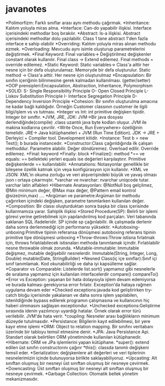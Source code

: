 # javanotes
*Polimorfizm: Farklı sınıflar arası aynı methodu çağırmak.
*Inheritance: Kalıtım yoluyla miras alma.
*Interface: Can-do yapabilir ilişkisi. Interface içerisindeki methodlar boş bırakılır.
*Abstract: Is-a ilişkisi. Abstract içerisindeki methodlar dolu yazılabilir.
Class 1 tane abstract 1'den fazla ınterface e sahip olabilir
*Overriding: Kalıtım yoluyla miras alınan methodu ezmek.
*Overloading: Mevcudu aynı isimle oluşturup parametrelerini değiştirmek. 
*Final Keyword: Final variables-> Değiştirilmez değişkenler constant olarak kullanılır. Final class -> Extend edilemez. Final methods = override edilemez.
*Static Keyword: Static variables-> Class'a aittir her nesne için bir defa oluşturulamaz. Memoryde bir defa oluşturulur. Static method -> Class'a aittir. Her nesne için oluşturulmaz
*Encapsulation: Bir sınıfın içeriğinin bilinmesine gerek kalmadan kullanılması. (getter/setter) 
*OOP prensipleri:Encapsulation, Abstraction, Inheritance, Polymorphism
*SOLID:
S- Single Responsibility Principle
O- Open Closed Principle
L- Liskov Substitution Principle
I- Interface Segregation Principle
D- Dependency Inversion Principle
*Cohesion: Bir sınıfın oluşturulma amacına ne kadar bağlı kaldığıdır. Örneğin Customer classının customer ile ilgili bilgi/işlem vs vs tutması.
*Integer vs Int: int primitive değişken tipidir. Integer bir sınıftır.
*JVM, JRE, JDK: JVM->Bir java dosyası derlendiğinde(compile) .class uzantılı java byte kodları oluşur. JVM ile makina kodlarına çevrilir. <Write Once, Run Everywhere> özelliğinin temelidir. JRE-> Java kütüphaneleri + JVM (Run Time Edition). JDK -> JRE + Derleyici + Compiler tool. Development kitidir.
*Instance: Test b = new Test(); b burada instancedır.
*Constructor:Class çağırıldığında ilk çalışan methoddur. Parametre alabilir. Değer döndüremez. Overload edilir. Override edilemez.
*Final: keyword
*Finally: block
*Finalize(): method
*== ve equals: == bellekteki yerleri equals ise değerleri karşılaştırır. Primitive değişkenlerde == kullanılabilir.
*Annatations: Notasyonlar genellikle bir bileşene özellik katmak için veya konfigürasyon için kullanılır.
*XML ve JSON: XML'in okuma zorluğu ve veri alışverişindeki büyük ve yavaş olması json ı ortaya çıkarmıştır.
*varchar ve nvarchar: nvarchar uniqcode tutar. varchar latin alfableri
*Hibernate Anatasyonları: @NotNull boş gelçilmez, @Min minimum değer, @Max max değer, @Pattern email kontrol @size(min,max) ....
*Argüman ve parametre:Argüman bir methodu çağırırken içindeki değişken, parametre tanımlarken kullanılan değer.
*Composition: Bir classı oluşturduktan sonra başka bir class içerisinde kullanmamıza yarar. Sahiplik ilişkisi
*Stored Procedure(SP): Belirli bir işlemi görevi yerine getirebilmek için yapılandırılmış kod parçaları. Veri tabanında saklanan SQL ifadeleridir. SP içinde sp çağırılabilir. ilk çalışmada derlenir daha sonra derlenmediği için performansı yüksektir.
*Autoboxing-unboxing:Primitive tipinin referansa dönüşmesi autoboxing referans tipinin primitive tipe dönüşmesi unboxing
*Throw-throws:Throw istisna fırlatmak için, throws fırlatılabilecek istisnaları methoda tanımlamak içindir. Fırlatılabilir nesne throwable olmak zorunda.
*Mutable-immutable: Immutable değişmez, mutable değişebilir nesnelerdir. Immutable(String, Integer, Long, Double) mutable(Date, StringBuilder)
*Nesned Class(iç içe sınıflar):Sınıf içi sınıf tanımlamak. Kod okunabilirliği ve daha iyi kapsülleme sağlar.
*Coparator vs Comparable: Listelerde list.sort() yapmamız gibi nesnelerle de sıralama yapmamız için kullanılan interfacelerdir compare() compareTo()
*Error vs Exception: yaşanan bir hata dolayısıyla işlem devam edemiyorsa ve burada kalması gerekiyorsa error fırlatır. Exception'da hataya rağmen uygulama devam eder
*Checked exceptions:javada kod geliştirirken try-catch bloğu içerisinde yakalanan ve daha sonra işlem yapılabilen, istenildiğinde bypass edilerek programın çalışmasına ve kullanıcının hiç haberi olmmasını sağlayan exceptiondur.
*Unchecked exceptions:Geliştirme sırasında idenin yazılımcıyı uyardığı hatalar. Örnek olarak error türü verilebilir. JVM'de hata verir.
*coupling: Nesneler arası bağlılıkların minimum düzeyde tutulmasıdır.
*Persistance: Bilgilerin kayıt edilebilmesi, bir yere kayır etme işlemi
*ORM: Object to relation mapping. Bir sınıfını veritabanı üzerinde bir tabloyu temsil etmesine denir.
*JPA: Java Persistance Api. Standart olarak belirtilen ORM yönetiminde kullanılan kütüphanedir.
*Hibernate: ORM ve JPa işlemlerini yapan kütüphane.
*super(): extend edilen üst sınıfın constructorını çağırır
*this(): classda tanımlı değişkeni temsil eder.
*Serialization: değişkenlere ait değerleri ve veri tiplerinin nesnelerimizin içinde bulunuyorsa birlikte saklayabiliyoruz.
*Upcasting: Alt sınıftan oluşmuş bir nesneyi üst sınıftan oluşmuş bir nesneye çevirmek.
*Downcasting: Üst sınıftan oluşmuş bir nesneyi alt sınıftan oluşmuş bir nesneye çevirmek.
*Garbage Collection: Otomatik bellek yönetim mekanizmasıdır.
